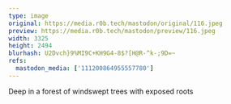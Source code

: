 ```yaml
---
type: image
original: https://media.r0b.tech/mastodon/original/116.jpeg
preview: https://media.r0b.tech/mastodon/preview/116.jpeg
width: 3325
height: 2494
blurhash: U2Dvch}9%MI9C+KH9G4-8$?[H@R-^k-;9D=~
refs:
  mastodon_media: ['111200864955557780']
---
```


Deep in a forest of windswept trees with exposed roots
